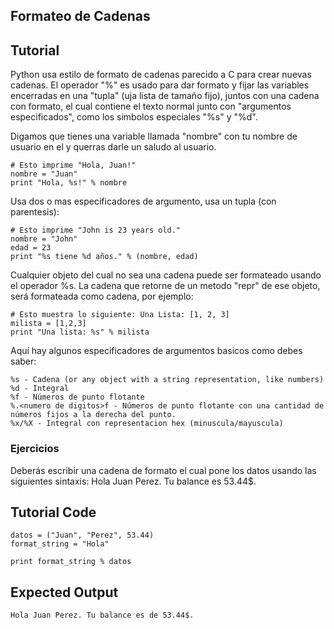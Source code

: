 Formateo de Cadenas
-----------------

Tutorial
--------

Python usa estilo de formato de cadenas parecido a C para crear nuevas cadenas. El operador "%" es usado para dar formato y fijar las variables encerradas en una "tupla" (uja lista de tamaño fijo), juntos con una cadena con formato, el cual contiene el texto normal junto con "argumentos especificados", como los simbolos especiales "%s" y "%d". 

Digamos que tienes una variable llamada "nombre" con tu nombre de usuario en el y querras darle un saludo al usuario.

	# Esto imprime "Hola, Juan!"
	nombre = "Juan"
	print "Hola, %s!" % nombre

Usa dos o mas especificadores de argumento, usa un tupla (con parentesis):

	# Esto imprime "John is 23 years old."
	nombre = "John"
	edad = 23
	print "%s tiene %d años." % (nombre, edad)

Cualquier objeto del cual no sea una cadena puede ser formateado usando el operador %s. La cadena que retorne de un metodo "repr" de ese objeto, será formateada como cadena, por ejemplo:

	# Esto muestra lo siguiente: Una Lista: [1, 2, 3]
	milista = [1,2,3]
	print "Una lista: %s" % milista

Aquí hay algunos especificadores de argumentos basicos como debes saber:

	%s - Cadena (or any object with a string representation, like numbers)
	%d - Integral
	%f - Números de punto flotante
	%.<numero de digitos>f - Números de punto flotante con una cantidad de números fijos a la derecha del punto.
	%x/%X - Integral con representacion hex (minuscula/mayuscula)

### Ejercicios

Deberás escribir una cadena de formato el cual pone los datos usando las siguientes sintaxis:
	Hola Juan Perez. Tu balance es 53.44$.

Tutorial Code
-------------

	datos = ("Juan", "Perez", 53.44)
	format_string = "Hola"
	
	print format_string % datos

Expected Output
---------------

	Hola Juan Perez. Tu balance es de 53.44$.
